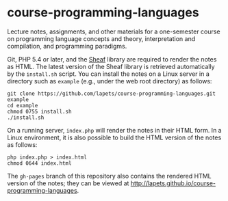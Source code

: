 # course-programming-languages

Lecture notes, assignments, and other materials for a one-semester course on programming language concepts and theory, interpretation and compilation, and programming paradigms.

Git, PHP 5.4 or later, and the [Sheaf](http://sheaf.io) library are required to render the notes as HTML. The latest version of the Sheaf library is retrieved automatically by the `install.sh` script. You can install the notes on a Linux server in a directory such as `example` (e.g., under the web root directory) as follows:

    git clone https://github.com/lapets/course-programming-languages.git example
    cd example
    chmod 0755 install.sh
    ./install.sh

On a running server, `index.php` will render the notes in their HTML form. In a Linux environment, it is also possible to build the HTML version of the notes as follows:

    php index.php > index.html
    chmod 0644 index.html

The `gh-pages` branch of this repository also contains the rendered HTML version of the notes; they can be viewed at http://lapets.github.io/course-programming-languages.
